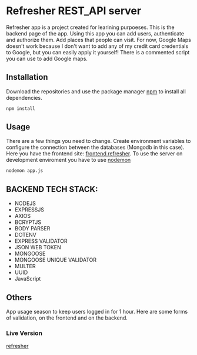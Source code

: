 # Refresher REST_API server

Refresher app is a project created for learining purpoeses. This is the backend page of the app. Using this app you can add users, authenticate and authorize them. Add places that people can visit. For now, Google Maps doesn't work because I don't want to add any of my credit card credentials to Google, but you can easily apply it yourself! There is a commented script you can use to add Google maps.

## Installation

Download the repositories and use the package manager [npm](https://docs.npmjs.com/) to install all dependencies.

```bash
npm install
```

## Usage
There are a few things you need to change. Create environment variables to configure the connection between the databases (Mongodb in this case). Here you have the frontend site: [frontend refresher](https://github.com/Malzagic/refresher_app). To use the server on development enviroment you have to use [nodemon](https://www.npmjs.com/package/nodemon)

```bash
nodemon app.js
```

## BACKEND TECH STACK:
- NODEJS
- EXPRESSJS
- AXIOS
- BCRYPTJS
- BODY PARSER
- DOTENV
- EXPRESS VALIDATOR
- JSON WEB TOKEN
- MONGOOSE
- MONGOOSE UNIQUE VALIDATOR
- MULTER
- UUID
- JavaScript

## Others
App usage season to keep users logged in for 1 hour. Here are some forms of validation, on the frontend and on the backend.

### Live Version
[refresher](https://refresher-lde0.onrender.com/)